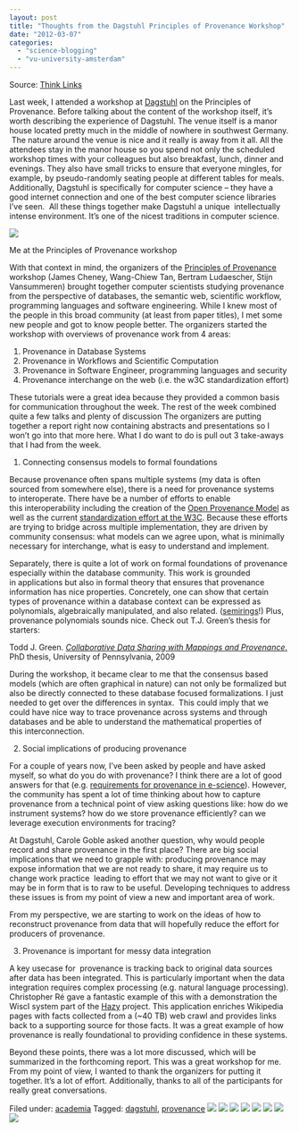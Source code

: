 ```yaml
---
layout: post
title: "Thoughts from the Dagstuhl Principles of Provenance Workshop"
date: "2012-03-07"
categories: 
  - "science-blogging"
  - "vu-university-amsterdam"
---
```


Source: [Think Links](http://thinklinks.wordpress.com/feed/)

Last week, I attended a workshop at [Dagstuhl](http://www.dagstuhl.de/ueber-dagstuhl/konzept/) on the Principles of Provenance. Before talking about the content of the workshop itself, it’s worth describing the experience of Dagstuhl. The venue itself is a manor house located pretty much in the middle of nowhere in southwest Germany.  The nature around the venue is nice and it really is away from it all. All the attendees stay in the manor house so you spend not only the scheduled workshop times with your colleagues but also breakfast, lunch, dinner and evenings. They also have small tricks to ensure that everyone mingles, for example, by pseudo-randomly seating people at different tables for meals. Additionally, Dagstuhl is specifically for computer science – they have a good internet connection and one of the best computer science libraries I’ve seen.  All these things together make Dagstuhl a unique  intellectually intense environment. It’s one of the nicest traditions in computer science.

[![](http://thinklinks.files.wordpress.com/2012/03/dagstuhl-prov-me.jpg?w=300&h=225)](http://thinklinks.files.wordpress.com/2012/03/dagstuhl-prov-me.jpg)

Me at the Principles of Provenance workshop

With that context in mind, the organizers of the [Principles of Provenance](http://www.dagstuhl.de/12091) workshop (James Cheney, Wang-Chiew Tan, Bertram Ludaescher, Stijn Vansummeren) brought together computer scientists studying provenance from the perspective of databases, the semantic web, scientific workflow, programming languages and software engineering. While I knew most of the people in this broad community (at least from paper titles), I met some new people and got to know people better. The organizers started the workshop with overviews of provenance work from 4 areas:

1. Provenance in Database Systems
2. Provenance in Workflows and Scientific Computation
3. Provenance in Software Engineer, programming languages and security
4. Provenance interchange on the web (i.e. the w3C standardization effort)

These tutorials were a great idea because they provided a common basis for communication throughout the week. The rest of the week combined quite a few talks and plenty of discussion The organizers are putting together a report right now containing abstracts and presentations so I won’t go into that more here. What I do want to do is pull out 3 take-aways that I had from the week.

1) Connecting consensus models to formal foundations

Because provenance often spans multiple systems (my data is often sourced from somewhere else), there is a need for provenance systems to interoperate. There have be a number of efforts to enable this interoperability including the creation of the [Open Provenance Model](http://openprovenance.org/) as well as the current [standardization effort at the W3C](http://www.w3.org/2011/prov/wiki/Main_Page). Because these efforts are trying to bridge across multiple implementation, they are driven by community consensus: what models can we agree upon, what is minimally necessary for interchange, what is easy to understand and implement.

Separately, there is quite a lot of work on formal foundations of provenance especially within the database community. This work is grounded in applications but also in formal theory that ensures that provenance information has nice properties. Concretely, one can show that certain types of provenance within a database context can be expressed as polynomials, algebraically manipulated, and also related. ([semirings](http://en.wikipedia.org/wiki/Semiring)!) Plus, provenance polynomials sounds nice. Check out T.J. Green’s thesis for starters:

Todd J. Green. [_Collaborative Data Sharing with Mappings and Provenance_.](http://www.cs.ucdavis.edu/~green/papers/dissertation.pdf) PhD thesis, University of Pennsylvania, 2009

During the workshop, it became clear to me that the consensus based models (which are often graphical in nature) can not only be formalized but also be directly connected to these database focused formalizations. I just needed to get over the differences in syntax.  This could imply that we could have nice way to trace provenance across systems and through databases and be able to understand the mathematical properties of this interconnection.

2) Social implications of producing provenance

For a couple of years now, I’ve been asked by people and have asked myself, so what do you do with provenance? I think there are a lot of good answers for that (e.g. [requirements for provenance in e-science](http://www.springerlink.com/content/8257g3g11571n271/)). However, the community has spent a lot of time thinking about how to capture provenance from a technical point of view asking questions like: how do we instrument systems? how do we store provenance efficiently? can we leverage execution environments for tracing?

At Dagstuhl, Carole Goble asked another question, why would people record and share provenance in the first place? There are big social implications that we need to grapple with: producing provenance may expose information that we are not ready to share, it may require us to change work practice  leading to effort that we may not want to give or it may be in form that is to raw to be useful. Developing techniques to address these issues is from my point of view a new and important area of work.

From my perspective, we are starting to work on the ideas of how to reconstruct provenance from data that will hopefully reduce the effort for producers of provenance.

3) Provenance is important for messy data integration

A key usecase for  provenance is tracking back to original data sources after data has been integrated. This is particularly important when the data integration requires complex processing (e.g. natural language processing). Christopher Ré gave a fantastic example of this with a demonstration the WiscI system part of the [Hazy](http://research.cs.wisc.edu/hazy/) project. This application enriches Wikipedia pages with facts collected from a (~40 TB) web crawl and provides links back to a supporting source for those facts. It was a great example of how provenance is really foundational to providing confidence in these systems.

Beyond these points, there was a lot more discussed, which will be summarized in the forthcoming report. This was a great workshop for me. From my point of view, I wanted to thank the organizers for putting it together. It’s a lot of effort. Additionally, thanks to all of the participants for really great conversations.

  
Filed under: [academia](https://thinklinks.wordpress.com/category/academia/) Tagged: [dagstuhl](https://thinklinks.wordpress.com/tag/dagstuhl/), [provenance](https://thinklinks.wordpress.com/tag/provenance/) [![](http://feeds.wordpress.com/1.0/comments/thinklinks.wordpress.com/359/)](http://feeds.wordpress.com/1.0/gocomments/thinklinks.wordpress.com/359/) [![](http://feeds.wordpress.com/1.0/delicious/thinklinks.wordpress.com/359/)](http://feeds.wordpress.com/1.0/godelicious/thinklinks.wordpress.com/359/) [![](http://feeds.wordpress.com/1.0/facebook/thinklinks.wordpress.com/359/)](http://feeds.wordpress.com/1.0/gofacebook/thinklinks.wordpress.com/359/) [![](http://feeds.wordpress.com/1.0/twitter/thinklinks.wordpress.com/359/)](http://feeds.wordpress.com/1.0/gotwitter/thinklinks.wordpress.com/359/) [![](http://feeds.wordpress.com/1.0/stumble/thinklinks.wordpress.com/359/)](http://feeds.wordpress.com/1.0/gostumble/thinklinks.wordpress.com/359/) [![](http://feeds.wordpress.com/1.0/digg/thinklinks.wordpress.com/359/)](http://feeds.wordpress.com/1.0/godigg/thinklinks.wordpress.com/359/) [![](http://feeds.wordpress.com/1.0/reddit/thinklinks.wordpress.com/359/)](http://feeds.wordpress.com/1.0/goreddit/thinklinks.wordpress.com/359/) ![](http://stats.wordpress.com/b.gif?host=thinklinks.wordpress.com&blog=5274753&post=359&subd=thinklinks&ref=&feed=1)

